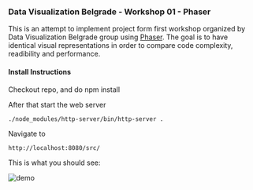 ### Data Visualization Belgrade - Workshop 01 - Phaser

This is an attempt to implement project form first workshop organized by Data Visualization Belgrade group using [Phaser](https://github.com/photonstorm/phaser).
The goal is to have identical visual representations in order to compare code complexity, readibility and performance. 

#### Install Instructions

Checkout repo, and do 
    npm install
    
    
After that start the web server

    ./node_modules/http-server/bin/http-server .
   


Navigate to

    http://localhost:8080/src/
    
    
    
 This is what you should see:   
 
![demo](http://i.imgur.com/g7tWltD.png)   
    

